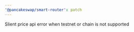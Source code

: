 ```yaml
---
'@pancakeswap/smart-router': patch
---
```


Slient price api error when testnet or chain is not supported
